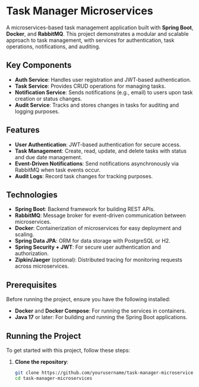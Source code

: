 # Task Manager Microservices

A microservices-based task management application built with **Spring Boot**, **Docker**, and **RabbitMQ**. This project demonstrates a modular and scalable approach to task management, with services for authentication, task operations, notifications, and auditing.

## Key Components

- **Auth Service**: Handles user registration and JWT-based authentication.
- **Task Service**: Provides CRUD operations for managing tasks.
- **Notification Service**: Sends notifications (e.g., email) to users upon task creation or status changes.
- **Audit Service**: Tracks and stores changes in tasks for auditing and logging purposes.

## Features

- **User Authentication**: JWT-based authentication for secure access.
- **Task Management**: Create, read, update, and delete tasks with status and due date management.
- **Event-Driven Notifications**: Send notifications asynchronously via RabbitMQ when task events occur.
- **Audit Logs**: Record task changes for tracking purposes.

## Technologies

- **Spring Boot**: Backend framework for building REST APIs.
- **RabbitMQ**: Message broker for event-driven communication between microservices.
- **Docker**: Containerization of microservices for easy deployment and scaling.
- **Spring Data JPA**: ORM for data storage with PostgreSQL or H2.
- **Spring Security + JWT**: For secure user authentication and authorization.
- **Zipkin/Jaeger** (optional): Distributed tracing for monitoring requests across microservices.

## Prerequisites

Before running the project, ensure you have the following installed:

- **Docker** and **Docker Compose**: For running the services in containers.
- **Java 17** or later: For building and running the Spring Boot applications.

## Running the Project

To get started with this project, follow these steps:

1. **Clone the repository**:

   ```bash
   git clone https://github.com/yourusername/task-manager-microservices.git
   cd task-manager-microservices
